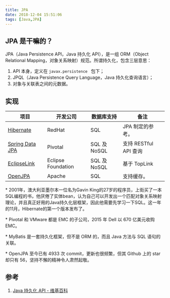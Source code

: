 ```yaml
---
title: JPA
date: 2018-12-04 15:51:06
tags: [Java,JPA]
---
```


##  JPA 是干嘛的？

JPA（Java Persistence API，Java 持久化 API），是一组 ORM（Object Relational Mapping，对象关系映射）规范。所谓持久化，包含三层意思：

1. API 本身，定义在 `javax.persistence ` 包下；
2. JPQL（Java Persistence Query Language，Java 持久化查询语言）；
3. 对象与关联表之间的元数据。

## 实现

| 项目                                                         | 开发公司           | 数据库支持  | 备注                  |
| ------------------------------------------------------------ | ------------------ | ----------- | --------------------- |
| [Hibernate](http://hibernate.org/)                           | RedHat             | SQL         | JPA 制定的参考。      |
| [Spring Data JPA](https://docs.spring.io/spring-data/jpa/docs/2.1.3.RELEASE/reference/html/) | Pivotal            | SQL 及NoSQL | 支持 RESTful API 查询 |
| [EclipseLink](https://www.eclipse.org/eclipselink/)          | Eclipse Foundation | SQL 及NoSQL | 基于 TopLink          |
| [OpenJPA](https://openjpa.apache.org/)                       | Apache             | SQL         | 支持缓存。            |

\* 2001年，澳大利亚墨尔本一位名为Gavin King的27岁的程序员，上街买了一本SQL编程的书，他厌倦了实体bean，认为自己可以开发出一个匹配对象关系映射理论，并且真正好用的Java持久化层框架，因此他需要先学习一下SQL。这一年的11月，Hibernate的第一个版本发布了。

\* Pivotal 和 VMware 都是 EMC 的子公司，2015 年 Dell 以 670 亿美元收购 EMC。 

\* MyBatis 是一套持久化框架，但不是 ORM 的，而且 Java 方法与 SQL 语句的关联。

\* OpenJPA 至今已有 4933 次 commit，更新也很频繁，但其 Github 上的 star 却只有 56，坚持不懈的精神令人肃然起敬。

## 参考

1. [Java 持久化 API - 维基百科](https://zh.wikipedia.org/zh-cn/Java%E6%8C%81%E4%B9%85%E5%8C%96API)